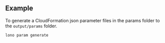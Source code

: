 ## Example

To generate a CloudFormation json parameter files in the params folder to the `output/params` folder.

    lono param generate
